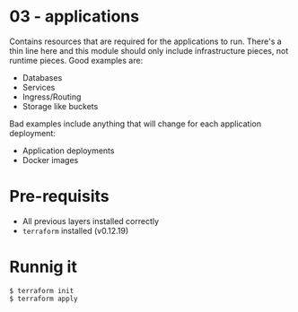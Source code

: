 # 03 - applications

Contains resources that are required for the applications to run. There's a thin line here and this module should only include infrastructure pieces, not runtime pieces. Good examples are:

- Databases
- Services
- Ingress/Routing
- Storage like buckets

Bad examples include anything that will change for each application deployment:

- Application deployments
- Docker images

# Pre-requisits

- All previous layers installed correctly
- `terraform` installed (v0.12.19)

# Runnig it

```
$ terraform init
$ terraform apply
```

